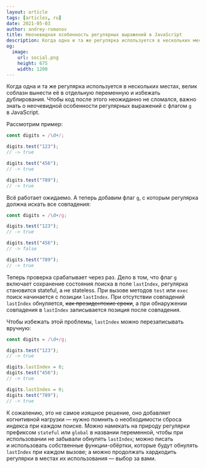 ```yaml
---
layout: article
tags: [articles, ru]
date: 2021-05-03
author: andrey-romanov
title: Неочевидная особенность регулярных выражений в JavaScript
description: Когда одна и та же регулярка используется в нескольких местах, велик соблазн вынести её в отдельную переменную и избежать дублирования. Чтобы код после этого неожиданно не сломался, важно знать о неочевидной особенности регулярных выражений с флагом g в JavaScript.
og:
  image:
    url: social.png
    height: 675
    width: 1200
---
```

<p class="paragraph--lead">Когда одна и та же регулярка используется в нескольких местах, велик соблазн вынести её в отдельную переменную и избежать дублирования. Чтобы код после этого неожиданно не сломался, важно знать о неочевидной особенности регулярных выражений с флагом <code>g</code> в JavaScript.</p>

Рассмотрим пример:

```js
const digits = /\d+/;

digits.test("123");
// -> true

digits.test("456");
// -> true

digits.test("789");
// -> true
```

Всё работает ожидаемо. А теперь добавим флаг `g`, с которым регулярка должна искать все совпадения:

```js
const digits = /\d+/g;

digits.test("123");
// -> true

digits.test("456");
// -> false

digits.test("789");
// -> true
```

Теперь проверка срабатывает через раз. Дело в том, что флаг `g` включает сохранение состояния поиска в поле `lastIndex`, регулярка становится stateful, а не stateless. При вызове методов `test` или `exec` поиск начинается с позиции `lastIndex`. При отсутствии совпадений `lastIndex` обнуляется, <s>как президентские сроки</s>, а при обнаружении совпадения в `lastIndex` записывается позиция после совпадения.

Чтобы избежать этой проблемы, `lastIndex` можно перезаписывать вручную:

```js
const digits = /\d+/g;

digits.test("123");
// -> true

digits.lastIndex = 0;
digits.test("456");
// -> true

digits.lastIndex = 0;
digits.test("789");
// -> true
```

К сожалению, это не самое изящное решение, оно добавляет когнитивной нагрузки — нужно помнить о необходимости сброса индекса при каждом поиске. Можно намекать на природу регулярки префиксом `stateful` или `global` в названии переменной, чтобы при использовании не забывали обнулять `lastIndex`; можно писать и использовать собственные функции-обёртки, которые будут обнулять `lastIndex` при каждом вызове; а можно продолжать хардкодить регулярки в местах их использования — выбор за вами.
